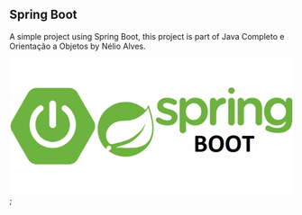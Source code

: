 ## Spring Boot
A simple project using Spring Boot, this project is part of Java Completo e Orientação a Objetos by Nélio Alves.

![](screen.png);
